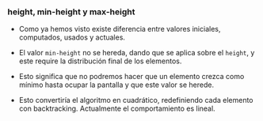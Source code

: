 ### height, min-height y max-height

- Como ya hemos visto existe diferencia entre valores iniciales, computados, usados y actuales.
    
- El valor ```min-height``` no se hereda, dando que se aplica sobre el ```height```, y este require la distribución final de los elementos.

- Esto significa que no podremos hacer que un elemento crezca como mínimo hasta ocupar la pantalla y que este valor se herede.

- Esto convertiría el algoritmo en cuadrático, redefiniendo cada elemento con backtracking. Actualmente el comportamiento es lineal.
